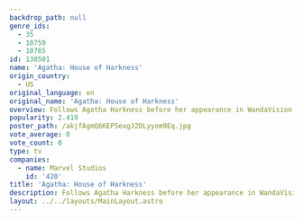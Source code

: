 ```yaml
---
backdrop_path: null
genre_ids:
  - 35
  - 10759
  - 10765
id: 138501
name: 'Agatha: House of Harkness'
origin_country:
  - US
original_language: en
original_name: 'Agatha: House of Harkness'
overview: Follows Agatha Harkness before her appearance in WandaVision.
popularity: 2.419
poster_path: /akjfAgmQ6KEP5exgJ2DLyyom9Eq.jpg
vote_average: 0
vote_count: 0
type: tv
companies:
  - name: Marvel Studios
    id: '420'
title: 'Agatha: House of Harkness'
description: Follows Agatha Harkness before her appearance in WandaVision.
layout: ../../layouts/MainLayout.astro
---
```


